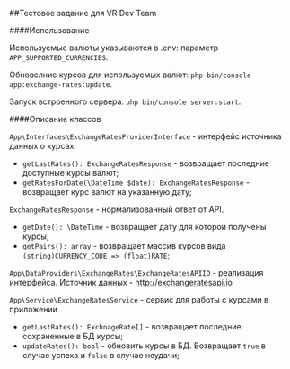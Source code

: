##Тестовое задание для VR Dev Team

####Использование

Используемые валюты указываются в .env: параметр `APP_SUPPORTED_CURRENCIES`.

Обновелние курсов для используемых валют: `php bin/console app:exchange-rates:update`.

Запуск встроенного сервера: `php bin/console server:start`.


####Описание классов

`App\Interfaces\ExchangeRatesProviderInterface` - интерфейс источника данных о курсах.
- `getLastRates(): ExchangeRatesResponse` - возвращает последние доступные курсы валют;
- `getRatesForDate(\DateTime $date): ExchangeRatesResponse` - возвращает курс валют на указанную дату;

`ExchangeRatesResponse` - нормализованный ответ от API.
- `getDate(): \DateTime` - возвращает дату для которой получены курсы;
- `getPairs(): array` - возвращает массив курсов вида `(string)CURRENCY_CODE => (float)RATE`;

`App\DataProviders\ExchangeRates\ExchangeRatesAPIIO` - реализация интерфейса. Источник данных - http://exchangeratesapi.io

`App\Service\ExchangeRatesService` - сервис для работы с курсами в приложении
- `getLastRates(): ExchnageRate[]` - возвращает последние сохраненные в БД курсы;
- `updateRates(): bool` - обновить курсы в БД. Возвращает `true` в случае успеха и `false` в случае неудачи;